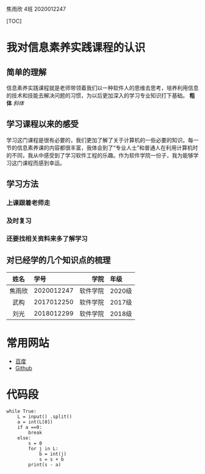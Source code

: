 焦雨欣 4班 2020012247  

[TOC]
# 我对信息素养实践课程的认识  
## 简单的理解  
信息素养实践课程就是老师带领着我们以一种软件人的思维去思考，培养利用信息的技术和技能去解决问题的习惯，为以后更加深入的学习专业知识打下基础。
**粗体**  *斜体*
## 学习课程以来的感受  
学习这门课程是很有必要的，我们更加了解了关于计算机的一些必要的知识。每一节的信息素养课的内容都很丰富，我体会到了“专业人士”和普通人在利用计算机时的不同，我从中感受到了学习软件工程的乐趣。作为软件学院一份子，我为能够学习这门课程而感到幸运。  
## 学习方法  
### 上课跟着老师走  
### 及时复习  
### 还要找相关资料来多了解学习
## 对已经学的几个知识点的梳理  
|姓名|学号|学院|年级|
|:-:|:-|-:|:-|
|焦雨欣|2020012247|软件学院|2020级|
|武构|2017012250|软件学院|2017级|
|刘光|2018012299|软件学院|2018级|
# 常用网站  
- [百度](https://www.baidu.com/)  
- [Github](https://github.com/)  
# 代码段  
```
while True:
    L = input() .split()
    a = int(L[0])
    if a ==0:
        break
    else:
        s = 0
        for j in L:
            b = int(j)
            s = s + b
        print(s - a)  
```
